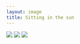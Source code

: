 ```yaml
---
layout: image
title: Sitting in the sun
---
```


![](/img/DSCF2189_thumb.jpg)
![](/img/DSCF2193_thumb.jpg)
![](/img/DSCF2174_thumb.jpg)

